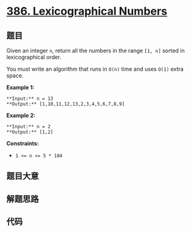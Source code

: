 # [386. Lexicographical Numbers](https://leetcode.com/problems/lexicographical-numbers)

## 题目

Given an integer `n`, return all the numbers in the range `[1, n]` sorted in
lexicographical order.

You must write an algorithm that runs in `O(n)` time and uses `O(1)` extra
space.



**Example 1:**

    
    
    **Input:** n = 13
    **Output:** [1,10,11,12,13,2,3,4,5,6,7,8,9]
    

**Example 2:**

    
    
    **Input:** n = 2
    **Output:** [1,2]
    



**Constraints:**

  * `1 <= n <= 5 * 104`


## 题目大意

## 解题思路

## 代码

```javascript

```
